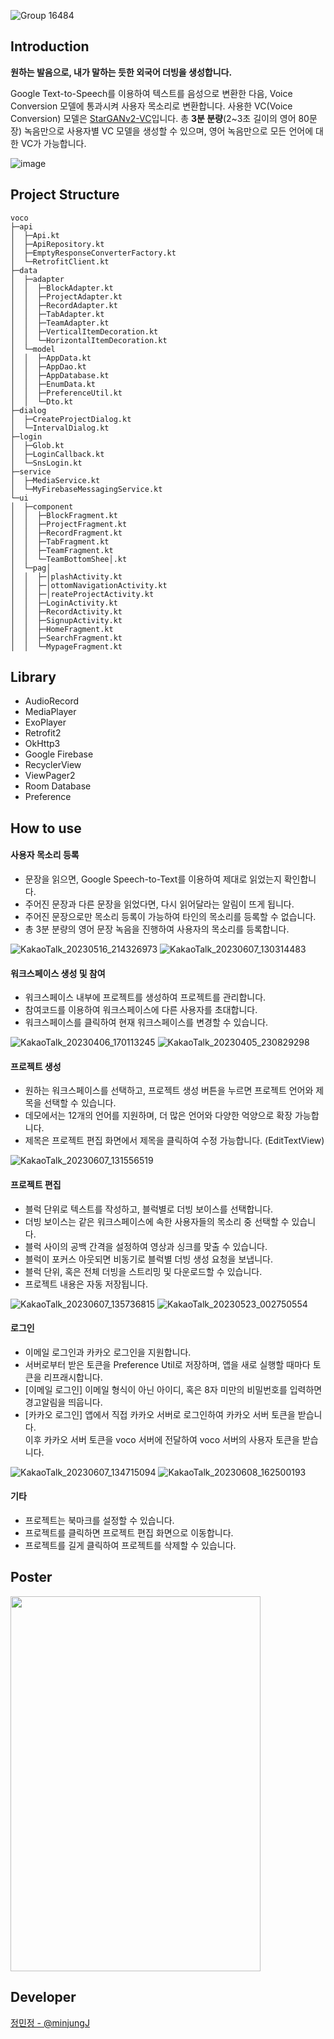 ![Group 16484](https://github.com/go-ggle/voco-android/assets/52921222/0b3c72c7-5a03-4c47-87f2-3ed3ec36339a)

## Introduction
**원하는 발음으로, 내가 말하는 듯한 외국어 더빙을 생성합니다.**  

Google Text-to-Speech를 이용하여 텍스트를 음성으로 변환한 다음, Voice Conversion 모델에 통과시켜 사용자 목소리로 변환합니다. 사용한 VC(Voice Conversion) 모델은 [StarGANv2-VC](https://starganv2-vc.github.io/)입니다. 총 **3분 분량**(2~3초 길이의 영어 80문장) 녹음만으로 사용자별 VC 모델을 생성할 수 있으며, 영어 녹음만으로 모든 언어에 대한 VC가 가능합니다.


![image](https://github.com/go-ggle/voco-android/assets/52921222/94b4f68a-d824-47fc-a505-4e9089a09c05)

## Project Structure
```
voco
├─api 
│  ├─Api.kt
│  ├─ApiRepository.kt
│  ├─EmptyResponseConverterFactory.kt
│  └─RetrofitClient.kt  
├─data  
│  ├─adapter
│  │  ├─BlockAdapter.kt
│  │  ├─ProjectAdapter.kt
│  │  ├─RecordAdapter.kt
│  │  ├─TabAdapter.kt
│  │  ├─TeamAdapter.kt
│  │  ├─VerticalItemDecoration.kt
│  │  └─HorizontalItemDecoration.kt
│  └─model
│  │  ├─AppData.kt
│  │  ├─AppDao.kt
│  │  ├─AppDatabase.kt
│  │  ├─EnumData.kt
│  │  ├─PreferenceUtil.kt
│  │  └─Dto.kt
├─dialog
│  ├─CreateProjectDialog.kt
│  └─IntervalDialog.kt
├─login
│  ├─Glob.kt
│  ├─LoginCallback.kt
│  └─SnsLogin.kt
├─service
│  ├─MediaService.kt
│  └─MyFirebaseMessagingService.kt
└─ui  
│  ├─component
│  │  ├─BlockFragment.kt
│  │  ├─ProjectFragment.kt
│  │  ├─RecordFragment.kt
│  │  ├─TabFragment.kt
│  │  ├─TeamFragment.kt
│  │  └─TeamBottomShee│.kt
│  └─pag│
│  │  ├─│plashActivity.kt
│  │  ├─│ottomNavigationActivity.kt
│  │  ├─│reateProjectActivity.kt
│  │  ├─LoginActivity.kt
│  │  ├─RecordActivity.kt
│  │  ├─SignupActivity.kt
│  │  ├─HomeFragment.kt
│  │  ├─SearchFragment.kt
│  │  └─MypageFragment.kt
```
## Library

* AudioRecord
* MediaPlayer
* ExoPlayer
* Retrofit2
* OkHttp3
* Google Firebase
* RecyclerView
* ViewPager2
* Room Database
* Preference

## How to use
#### 사용자 목소리 등록  
* 문장을 읽으면, Google Speech-to-Text를 이용하여 제대로 읽었는지 확인합니다.   
* 주어진 문장과 다른 문장을 읽었다면, 다시 읽어달라는 알림이 뜨게 됩니다.  
* 주어진 문장으로만 목소리 등록이 가능하여 타인의 목소리를 등록할 수 없습니다.  
* 총 3분 분량의 영어 문장 녹음을 진행하여 사용자의 목소리를 등록합니다.

![KakaoTalk_20230516_214326973](https://github.com/go-ggle/voco-android/assets/52921222/149a12d8-9b4a-434d-9941-e4307093332f) ![KakaoTalk_20230607_130314483](https://github.com/go-ggle/voco-android/assets/52921222/8c6ef99b-3c98-4832-b32a-26cb612eafb9)




#### 워크스페이스 생성 및 참여  
* 워크스페이스 내부에 프로젝트를 생성하여 프로젝트를 관리합니다.
* 참여코드를 이용하여 워크스페이스에 다른 사용자를 초대합니다.
* 워크스페이스를 클릭하여 현재 워크스페이스를 변경할 수 있습니다.

![KakaoTalk_20230406_170113245](https://github.com/go-ggle/voco-android/assets/52921222/e61ddbae-7de1-4326-8ea6-3b5020b43021)  ![KakaoTalk_20230405_230829298](https://github.com/go-ggle/voco-android/assets/52921222/ed616126-a86b-41bf-bc01-bfb07e2ed50d)



#### 프로젝트 생성  
* 원하는 워크스페이스를 선택하고, 프로젝트 생성 버튼을 누르면 프로젝트 언어와 제목을 선택할 수 있습니다.
* 데모에서는 12개의 언어를 지원하며, 더 많은 언어와 다양한 억양으로 확장 가능합니다.
* 제목은 프로젝트 편집 화면에서 제목을 클릭하여 수정 가능합니다. (EditTextView)

![KakaoTalk_20230607_131556519](https://github.com/go-ggle/voco-android/assets/52921222/68ba4fcc-9535-43cf-a9a7-0dbef3c23ec3) 


#### 프로젝트 편집
* 블럭 단위로 텍스트를 작성하고, 블럭별로 더빙 보이스를 선택합니다.
* 더빙 보이스는 같은 워크스페이스에 속한 사용자들의 목소리 중 선택할 수 있습니다.
* 블럭 사이의 공백 간격을 설정하여 영상과 싱크를 맞출 수 있습니다.
* 블럭이 포커스 아웃되면 비동기로 블럭별 더빙 생성 요청을 보냅니다.
* 블럭 단위, 혹은 전체 더빙을 스트리밍 및 다운로드할 수 있습니다.
* 프로젝트 내용은 자동 저장됩니다.

![KakaoTalk_20230607_135736815](https://github.com/go-ggle/voco-android/assets/52921222/ba035c84-6989-413f-ae18-0d7087594143)  ![KakaoTalk_20230523_002750554](https://github.com/go-ggle/voco-android/assets/52921222/a8b45929-6900-4ae6-a5de-e83f697dd501)


#### 로그인
* 이메일 로그인과 카카오 로그인을 지원합니다.  
* 서버로부터 받은 토큰을 Preference Util로 저장하며, 앱을 새로 실행할 때마다 토큰을 리프래시합니다.  
* [이메일 로그인] 이메일 형식이 아닌 아이디, 혹은 8자 미만의 비밀번호를 입력하면 경고알림을 띄웁니다.
* [카카오 로그인] 앱에서 직접 카카오 서버로 로그인하여 카카오 서버 토큰을 받습니다.  
이후 카카오 서버 토큰을 voco 서버에 전달하여 voco 서버의 사용자 토큰을 받습니다.    


![KakaoTalk_20230607_134715094](https://github.com/go-ggle/voco-android/assets/52921222/c810a99b-4c06-4e2d-9654-c710e8041f10)  ![KakaoTalk_20230608_162500193](https://github.com/go-ggle/voco-android/assets/52921222/b361fa3d-c6a9-4ec6-b15a-5afc9eb9f680)


#### 기타
* 프로젝트는 북마크를 설정할 수 있습니다.
* 프로젝트를 클릭하면 프로젝트 편집 화면으로 이동합니다.
* 프로젝트를 길게 클릭하여 프로젝트를 삭제할 수 있습니다.

##  Poster
<img src="https://github.com/go-ggle/voco-android/assets/52921222/80b1a922-7153-43a9-a9a2-94df0fad8951" height="600px" width="400px">


## Developer
[정민정 - @minjungJ](https://github.com/minjungJ)

